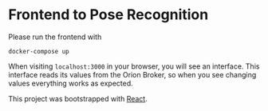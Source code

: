 # Frontend to Pose Recognition #

Please run the frontend with
```
docker-compose up
```

When visiting `localhost:3000` in your browser, you will see an interface.
This interface reads its values from the Orion Broker, so when you see changing values everything works as expected.

This project was bootstrapped with [React](https://github.com/facebook/create-react-app).
